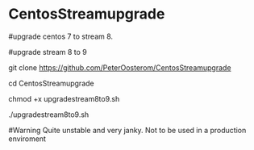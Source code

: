 # CentosStreamupgrade

#upgrade centos 7 to stream 8.

#upgrade stream 8 to 9

git clone https://github.com/PeterOosterom/CentosStreamupgrade

cd CentosStreamupgrade

chmod +x upgradestream8to9.sh

./upgradestream8to9.sh

#Warning
Quite unstable and very janky. Not to be used in a production enviroment
